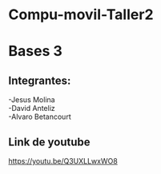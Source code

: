 # Compu-movil-Taller2
# Bases 3
## Integrantes:
-Jesus Molina <br>
-David Anteliz <br>
-Alvaro Betancourt <br>
## Link de youtube
https://youtu.be/Q3UXLLwxWO8
